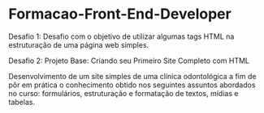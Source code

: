 # Formacao-Front-End-Developer

Desafio 1:
Desafio com o objetivo de utilizar algumas tags HTML na estruturação de uma página web simples.


Desafio 2:
Projeto Base: Criando seu Primeiro Site Completo com HTML

Desenvolvimento de um site simples de uma clínica odontológica a fim de pôr em prática o conhecimento obtido nos seguintes assuntos abordados no curso: formulários, estruturação e formatação de textos, mídias e tabelas.
